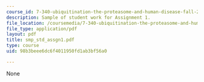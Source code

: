 ```yaml
---
course_id: 7-340-ubiquitination-the-proteasome-and-human-disease-fall-2004
description: Sample of student work for Assignment 1.
file_location: /coursemedia/7-340-ubiquitination-the-proteasome-and-human-disease-fall-2004/98b3beee6dc6f4011950fd1ab3bf56a0_smp_std_assgn1.pdf
file_type: application/pdf
layout: pdf
title: smp_std_assgn1.pdf
type: course
uid: 98b3beee6dc6f4011950fd1ab3bf56a0

---
```

None